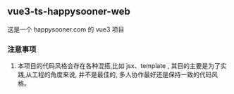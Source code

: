 ## vue3-ts-happysooner-web

这是一个 happysooner.com 的 vue3 项目

### 注意事项

1. 本项目的代码风格会存在各种混搭,比如 jsx、template , 其目的主要是为了实践,从工程的角度来说, 并不是最佳的, 多人协作最好还是保持一致的代码风格。

